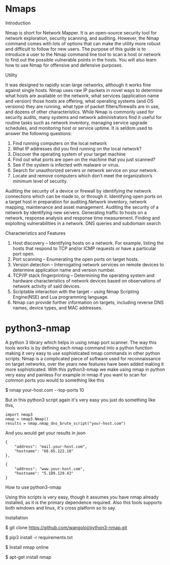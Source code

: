 # Nmaps 
Introduction

Nmap is short for Network Mapper. It is an open-source security tool for network exploration, security scanning, and auditing. However, the Nmap command comes with lots of options that can make the utility more robust and difficult to follow for new users. The purpose of this guide is to introduce a user to the Nmap command line tool to scan a host or network to find out the possible vulnerable points in the hosts. You will also learn how to use Nmap for offensive and defensive purposes. 

Utility

 It was designed to rapidly scan large networks, although it works fine against single hosts. Nmap uses raw IP packets in novel ways to determine what hosts are available on the network, what services (application name and version) those hosts are offering, what operating systems (and OS versions) they are running, what type of packet filters/firewalls are in use, and dozens of other characteristics. While Nmap is commonly used for security audits, many systems and network administrators find it useful for routine tasks such as network inventory, managing service upgrade schedules, and monitoring host or service uptime. It is seldom used to answer the following questions:
1. Find running computers on the local network
2. What IP addresses did you find running on the local network?
3. Discover the operating system of your target machine
4. Find out what ports are open on the machine that you just scanned?
5. See if the system is infected with malware or virus.
6. Search for unauthorized servers or network service on your network.
7. Locate and remove computers which don’t meet the organization’s minimum level of security.

Auditing the security of a device or firewall by identifying the network connections which can be made to, or through it. Identifying open ports on a target host in preparation for auditing.Network inventory, network mapping, maintenance and asset management. Auditing the security of a network by identifying new servers. Generating traffic to hosts on a network, response analysis and response time measurement. Finding and exploiting vulnerabilities in a network. DNS queries and subdomain search

Characteristics and Features 

1. Host discovery – Identifying hosts on a network. For example, listing the hosts that respond to TCP and/or ICMP requests or have a particular port open.
2. Port scanning – Enumerating the open ports on target hosts.
3. Version detection – Interrogating network services on remote devices to determine application name and version number.
4. TCP/IP stack fingerprinting – Determining the operating system and hardware characteristics of network devices based on observations of network activity of said devices.
5. Scriptable interaction with the target – using Nmap Scripting Engine(NSE) and Lua programming language.
6. Nmap can provide further information on targets, including reverse DNS names, device types, and MAC addresses.

# python3-nmap
A python 3 library which helps in using nmap port scanner. The way this tools works is by defining each nmap command into a python function making it very easy to use sophisticated nmap commands in other python scripts. Nmap is a complicated piece of software used for reconnaissance on target networks, over the years new features have been added making it more sophisticated. With this python3-nmap we make using nmap in python very easy and painless For example in nmap if you want to scan for common ports you would to something like this

$ nmap your-host.com --top-ports 10

But in this python3 script again it's very easy you just do something like this,



    import nmap3
    nmap = nmap3.Nmap()
    results = nmap.nmap_dns_brute_script("your-host.com")



And you would get your results in json


    {
        "address": "mail.your-host.com",
        "hostname": "68.65.122.10"
    },
    
    {
        "address": "www.your-host.com",
        "hostname": "5.189.129.43"
    }
   


How to use python3-nmap

Using this scripts is very easy, though it assumes you have nmap already installed, as it is the primary dependence required. Also this tools supports both windows and linux, it's cross platform so to say.

Installation

$ git clone https://github.com/wangoloj/python3-nmap.git

$ pip3 install -r requirements.txt

$ Install nmap online

$ apt-get install nmap






